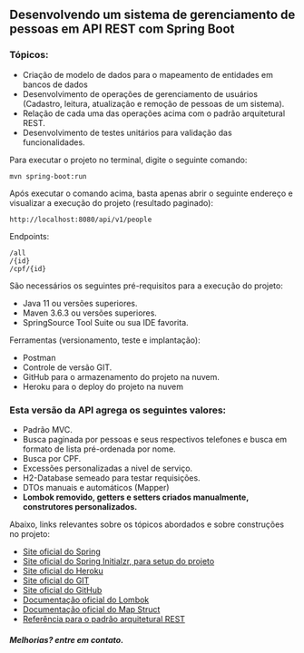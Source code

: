 <h2>Desenvolvendo um sistema de gerenciamento de pessoas em API REST com Spring Boot</h2>

### Tópicos:
 
* Criação de modelo de dados para o mapeamento de entidades em bancos de dados
* Desenvolvimento de operações de gerenciamento de usuários (Cadastro, leitura, atualização e remoção de pessoas de um sistema).
* Relação de cada uma das operações acima com o padrão arquitetural REST.
* Desenvolvimento de testes unitários para validação das funcionalidades.

Para executar o projeto no terminal, digite o seguinte comando:

```shell script
mvn spring-boot:run 
```

Após executar o comando acima, basta apenas abrir o seguinte endereço e visualizar a execução do projeto (resultado paginado):

```
http://localhost:8080/api/v1/people
```

Endpoints: 

```
/all
/{id}
/cpf/{id}

```
São necessários os seguintes pré-requisitos para a execução do projeto:

* Java 11 ou versões superiores.
* Maven 3.6.3 ou versões superiores.
* SpringSource Tool Suite ou sua IDE favorita.

Ferramentas (versionamento, teste e implantação):

* Postman
* Controle de versão GIT.
* GitHub para o armazenamento do projeto na nuvem.
* Heroku para o deploy do projeto na nuvem

### Esta versão da API agrega os seguintes valores:

* Padrão MVC.
* Busca paginada por pessoas e seus respectivos telefones e busca em formato de lista pré-ordenada por nome.
* Busca por CPF.
* Excessões personalizadas a nivel de serviço.
* H2-Database semeado para testar requisições.
* DTOs manuais e automáticos (Mapper)
* **Lombok removido, getters e setters criados manualmente, construtores personalizados.**

Abaixo, links relevantes sobre os tópicos abordados e sobre construções no projeto:

* [Site oficial do Spring](https://spring.io/)
* [Site oficial do Spring Initialzr, para setup do projeto](https://start.spring.io/)
* [Site oficial do Heroku](https://www.heroku.com/)
* [Site oficial do GIT](https://git-scm.com/)
* [Site oficial do GitHub](http://github.com/)
* [Documentação oficial do Lombok](https://projectlombok.org/)
* [Documentação oficial do Map Struct](https://mapstruct.org/)
* [Referência para o padrão arquitetural REST](https://restfulapi.net/)

##### Melhorias? entre em contato.

